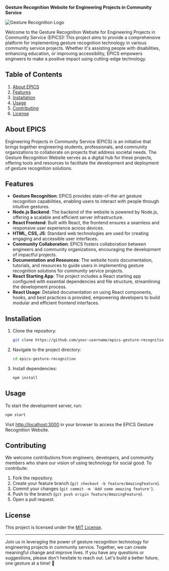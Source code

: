 **Gesture Recognition Website for Engineering Projects in Community Service**

![Gesture Recognition Logo](https://example.com/gesture_recognition_logo.png)

Welcome to the Gesture Recognition Website for Engineering Projects in Community Service (EPICS)! This project aims to provide a comprehensive platform for implementing gesture recognition technology in various community service projects. Whether it's assisting people with disabilities, enhancing education, or improving accessibility, EPICS empowers engineers to make a positive impact using cutting-edge technology.

## Table of Contents

1. [About EPICS](#about-epics)
2. [Features](#features)
3. [Installation](#installation)
4. [Usage](#usage)
5. [Contributing](#contributing)
6. [License](#license)

## About EPICS

Engineering Projects in Community Service (EPICS) is an initiative that brings together engineering students, professionals, and community organizations to collaborate on projects that address societal needs. The Gesture Recognition Website serves as a digital hub for these projects, offering tools and resources to facilitate the development and deployment of gesture recognition solutions.

## Features

- **Gesture Recognition**: EPICS provides state-of-the-art gesture recognition capabilities, enabling users to interact with people through intuitive gestures.
- **Node.js Backend**: The backend of the website is powered by Node.js, offering a scalable and efficient server infrastructure.
- **React Frontend**: Built with React, the frontend ensures a seamless and responsive user experience across devices.
- **HTML, CSS, JS**: Standard web technologies are used for creating engaging and accessible user interfaces.
- **Community Collaboration**: EPICS fosters collaboration between engineers and community organizations, encouraging the development of impactful projects.
- **Documentation and Resources**: The website hosts documentation, tutorials, and resources to guide users in implementing gesture recognition solutions for community service projects.
- **React Starting App**: The project includes a React starting app configured with essential dependencies and file structure, streamlining the development process.
- **React Usage**: Detailed documentation on using React components, hooks, and best practices is provided, empowering developers to build modular and efficient frontend interfaces.

## Installation

1. Clone the repository:

   ```bash
   git clone https://github.com/your-username/epics-gesture-recognition.git
   ```

2. Navigate to the project directory:

   ```bash
   cd epics-gesture-recognition
   ```

3. Install dependencies:

   ```bash
   npm install
   ```

## Usage

To start the development server, run:

```bash
npm start
```

Visit [http://localhost:3000](http://localhost:3000) in your browser to access the EPICS Gesture Recognition Website.

## Contributing

We welcome contributions from engineers, developers, and community members who share our vision of using technology for social good. To contribute:

1. Fork the repository.
2. Create your feature branch (`git checkout -b feature/AmazingFeature`).
3. Commit your changes (`git commit -m 'Add some amazing feature'`).
4. Push to the branch (`git push origin feature/AmazingFeature`).
5. Open a pull request.

## License

This project is licensed under the [MIT License](LICENSE).

---

Join us in leveraging the power of gesture recognition technology for engineering projects in community service. Together, we can create meaningful change and improve lives. If you have any questions or suggestions, please don't hesitate to reach out. Let's build a better future, one gesture at a time! 🌟
